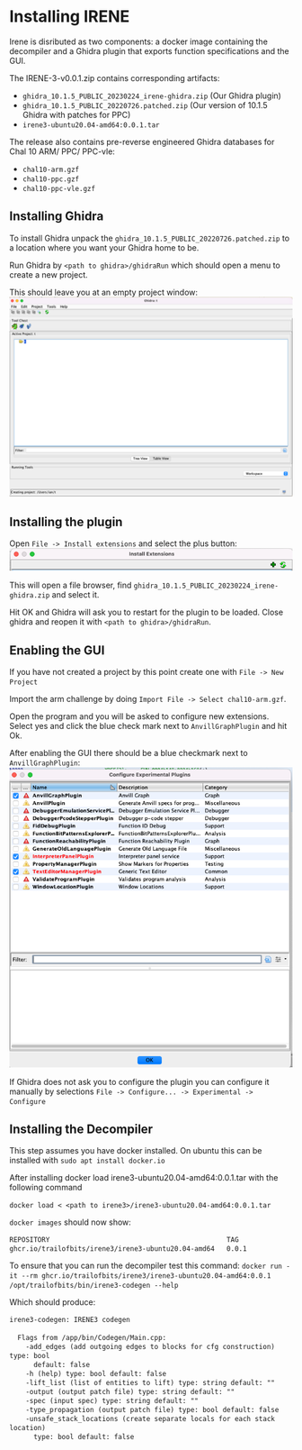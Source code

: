 # Installing IRENE

Irene is disributed as two components: a docker image containing the decompiler and a Ghidra plugin that exports function
specifications and the GUI.

The IRENE-3-v0.0.1.zip contains corresponding artifacts:
* `ghidra_10.1.5_PUBLIC_20230224_irene-ghidra.zip` (Our Ghidra plugin)
* `ghidra_10.1.5_PUBLIC_20220726.patched.zip` (Our version of 10.1.5 Ghidra with patches for PPC)
* `irene3-ubuntu20.04-amd64:0.0.1.tar`

The release also contains pre-reverse engineered Ghidra databases for Chal 10 ARM/ PPC/ PPC-vle:
* `chal10-arm.gzf`
* `chal10-ppc.gzf`
* `chal10-ppc-vle.gzf`


## Installing Ghidra

To install Ghidra unpack the `ghidra_10.1.5_PUBLIC_20220726.patched.zip` to a location where you want your Ghidra home to be. 

Run Ghidra by `<path to ghidra>/ghidraRun` which should open a menu to create a new project.

This should leave you at an empty project window:
![Ghidra Project Window](resources/NewProjectGhidra.png)

## Installing the plugin

Open `File -> Install extensions` and select the plus button: 
![install ext](resources/InstallExtPlus.png)

This will open a file browser, find `ghidra_10.1.5_PUBLIC_20230224_irene-ghidra.zip` and select it.

Hit OK and Ghidra will ask you to restart for the plugin to be loaded. Close ghidra and reopen it with `<path to ghidra>/ghidraRun`.

## Enabling the GUI

If you have not created a project by this point create one with `File -> New Project`

Import the arm challenge by doing `Import File -> Select chal10-arm.gzf`.

Open the program and you will be asked to configure new extensions. Select yes and click the blue check mark next to `AnvillGraphPlugin` and hit Ok.

After enabling the GUI there should be a blue checkmark next to `AnvillGraphPlugin`:
![blue check mark by GUI plugin](resources/GraphPlugin.png)

If Ghidra does not ask you to configure the plugin you can configure it manually by selections `File -> Configure... -> Experimental -> Configure`

## Installing the Decompiler

This step assumes you have docker installed. On ubuntu this can be installed with `sudo apt install docker.io`

After installing docker load irene3-ubuntu20.04-amd64:0.0.1.tar with the following command 

`docker load < <path to irene3>/irene3-ubuntu20.04-amd64:0.0.1.tar`

`docker images` should now show:

```
REPOSITORY                                            TAG        
ghcr.io/trailofbits/irene3/irene3-ubuntu20.04-amd64   0.0.1      
```

To ensure that you can run the decompiler test this command:
`docker run -it --rm ghcr.io/trailofbits/irene3/irene3-ubuntu20.04-amd64:0.0.1 /opt/trailofbits/bin/irene3-codegen --help` 

Which should produce:
```
irene3-codegen: IRENE3 codegen

  Flags from /app/bin/Codegen/Main.cpp:
    -add_edges (add outgoing edges to blocks for cfg construction) type: bool
      default: false
    -h (help) type: bool default: false
    -lift_list (list of entities to lift) type: string default: ""
    -output (output patch file) type: string default: ""
    -spec (input spec) type: string default: ""
    -type_propagation (output patch file) type: bool default: false
    -unsafe_stack_locations (create separate locals for each stack location)
      type: bool default: false
```